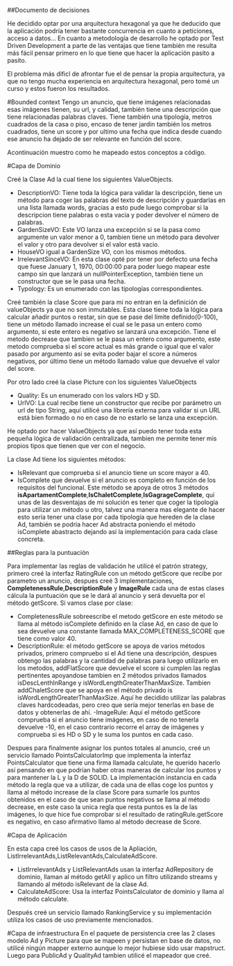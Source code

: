 ##Documento de decisiones

He decidido optar por una arquitectura hexagonal ya que he deducido que la aplicación podría tener bastante concurrencia en cuanto a peticiones, acceso a datos... En cuanto a metodología de desarrollo he optado por Test Driven Development a parte de las ventajas que tiene también me resulta más fácil pensar primero en lo que tiene que hacer la aplicación pasito a pasito.

El problema más dificl de afrontar fue el de pensar la propia arquitectura, ya que no tengo mucha experiencia en arquitectura hexagonal, pero tomé un curso y estos fueron los resultados.

#Bounded context
Tengo un anuncio, que tiene imágenes relacionadas esas imágenes tienen, su url, y calidad, también tiene una descripción que tiene relacionadas palabras claves. Tiene también una tipología, metros cuadrados de la casa o piso, encaso de tener jardin también los metros cuadrados, tiene un score y por ultimo una fecha que indica desde cuando ese anuncio ha dejado de ser relevante en función del score.

Acontinuación muestro como he mapeado estos conceptos a código.

#Capa de Dominio

Creé la Clase Ad la cual tiene los siguientes ValueObjects.

- DescriptionVO: Tiene toda la lógica para validar la descripción, tiene un método para coger las palabras del texto de descripción y guardarlas en una lista llamada words, gracias a esto pude luego comprobar si la descripcion tiene palabras o esta vacia y poder devolver el número de palabras.
- GardenSizeVO: Este VO lanza una excepción si se la pasa como argumente un valor menor a 0, tambien tiene un método para devolver el valor y otro para devolver si el valor está vacio.
- HouseVO igual a GardenSize VO, con los mismos métodos.
- IrrelevantSinceVO: En esta clase opté por tener por defecto una fecha que fuese  January 1, 1970, 00:00:00 para poder luego mapear este campo sin que lanzará un nullPointerException, también tiene un constructor que se le pasa una fecha.
- Typology: Es un enumerado con las tipologías correspondientes.

Creé también la clase Score que para mi no entran en la definición de valueObjects ya que no son inmutables. Esta clase tiene toda la lógica para calcular añadir puntos o restar, sin que se pase del límite definido(0-100), tiene un método llamado increase el cual se le pasa un entero como argumento, si este entero es negativo se lanzará una excepción. Tiene el metodo decrease que tambien se le pasa un entero como argumento, este metodo comprueba si el score actual es más grande o igual que el valor pasado por argumento asi se evita poder bajar el score a números negativos, por último tiene un método llamado value que devuelve el valor del score.

Por otro lado creé la clase Picture con los siguientes ValueObjects
- Quality: Es un enumerado con los valors HD y SD.
- UrlVO: La cual recibe tiene un constructor que recibe por parámetro un url de tipo String, aquí utilicé una librería externa para validar si un URL está bien formado o no en caso de no estarlo se lanza una excepción.

He optado por hacer ValueObjects ya que así puedo tener toda esta pequeña lógica de validación centralizada, tambien me permite tener mis propios tipos que tienen que ver con el negocio.

La clase Ad tiene los siguientes métodos:
- IsRelevant que comprueba si el anuncio tiene un score mayor a 40.
- IsComplete que devuelve si el anuncio es completo en función de los requisitos del funcional. Este método se apoya de otros 3 métodos **isApartamentComplete**,**IsChaletComplete**,**IsGagrageComplete**, quí unas de las desventajas de mi solución es tener que coger la tipología para utilizar un método u otro, talvez una manera mas elegante de hacer esto sería tener una clase por cada tipología que hereden de la clase Ad, también se podria hacer Ad abstracta poniendo el método isComplete abastracto dejando así la implementación para cada clase concreta.

##Reglas para la puntuación

Para implementar las reglas de validación he utilicé el patrón strategy, primero creé la interfaz RatingRule con un método getScore que recibe por parametro un anuncio, despues creé 3 implementaciones, **CompletenessRule**,**DescriptionRule** y **ImageRule** cada una de estas clases cálcula la puntuación que se le dará al anuncio y será devuelta por el método getScore.
Si vamos clase por clase:
- CompletenessRule sobreescribe el metodo getScore en este método se llama al método isComplete definido en la clase Ad, en caso de que lo sea devuelve una constante llamada MAX_COMPLETENESS_SCORE que tiene como valor 40.
- DescriptionRule: el método getScore se apoya de varios métodos privados, primero compruebo si el Ad tiene una descripción, despues obtengo las palabras y la cantidad de palabras para luego utilizarlo en los metodos, addFlatScore que devuelve el score si cumplen las reglas pertinentes apoyandose tambien en 2 métodos privados llamados isDescLenthInRange y isWordLengthGreaterThanMaxSize.
Tambien addChaletScore que se apoya en el método privado is isWordLengthGreaterThanMaxSize.
Aquí he decidido utilizar las palabras claves hardcodeadas, pero creo que sería mejor tenerlas en base de datos y obtenerlas de ahí.
-ImageRule: Aquí el método getScore comprueba si el anuncio tiene imágenes, en caso de no tenerla devuelve -10, en el caso contrario recorre el array de imágenes y comprueba si es HD o SD y le suma los puntos en cada caso.

Despues para finalmente asignar los puntos totales al anuncio, creé un servicio llamado PointsCalculatorImp que implementa la interfaz PointsCalculator que tiene una firma llamada calculate, he querido hacerlo así pensando en que podrían haber otras maneras de calcular los puntos y para mantener la L y la D de SOLID. La implementación instancia en cada método la regla que va a utilizar, de cada una de ellas coge los puntos y llama al método increase de la clase Score para sumarle los puntos obtenidos en el caso de que sean puntos negativos se llama al método decrease, en este caso la unica regla que resta puntos es la de las imágenes, lo que hice fue comprobar si el resultado de ratingRule.getScore es negativo, en caso afirmativo llamo al método decrease de Score.

#Capa de Aplicación

En esta capa creé los casos de usos de la Apliación, ListIrrelevantAds,ListRelevantAds,CalculateAdScore.
- ListIrrelevantAds y ListRelevantAds usan la interfaz AdRepository de dominio, llaman al método getAll y aplico un filtro utilizando streams y llamando al método isRelevant de la clase Ad.
- CalculateAdScore: Usa la interfaz PointsCalculator de dominio y llama al método calculate.

Después creé un servicio llamado RankingService y su implementación utiliza los casos de uso previamente mencionados.

#Capa de infraestructura
En el paquete de persistencia cree las 2 clases modelo Ad y Picture para que se mapeen y persistan en base de datos, no utilicé ningún mapper externo aunque lo mejor hubiese sido usar mapstruct. Luego para PublicAd y QualityAd tambien utilicé el mapeador que creé.

